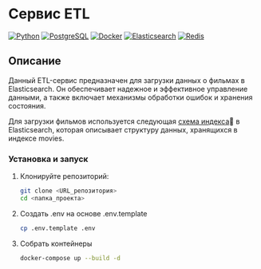 # Сервис ETL

[![Python](https://img.shields.io/badge/-Python-464646?style=flat-square&logo=Python)](https://www.python.org/)
[![PostgreSQL](https://img.shields.io/badge/-PostgreSQL-464646?style=flat-square&logo=PostgreSQL)](https://www.postgresql.org/)
[![Docker](https://img.shields.io/badge/-Docker-464646?style=flat-square&logo=Docker)](https://www.docker.com/)
[![Elasticsearch](https://img.shields.io/badge/-Elasticsearch-464646?style=flat-square&logo=elasticsearch)](https://www.elastic.co/elasticsearch/)
[![Redis](https://img.shields.io/badge/-Redis-464646?style=flat-square&logo=Redis)](https://redis.io/)

## Описание
Данный ETL-сервис предназначен для загрузки данных о фильмах в Elasticsearch. Он обеспечивает надежное и эффективное управление данными, а также включает механизмы обработки ошибок и хранения состояния.


Для загрузки фильмов используется следующая [cхема индекса](https://code.s3.yandex.net/middle-python/learning-materials/es_schema.txt)💾 в Elasticsearch, которая описывает структуру данных, хранящихся в индексе movies.

### Установка и запуск

1. Клонируйте репозиторий:

   ```bash
   git clone <URL_репозитория>
   cd <папка_проекта>

2. Создать .env на основе .env.template
    ```bash
    cp .env.template .env

3. Собрать контейнеры
    ```bash
    docker-compose up --build -d

```